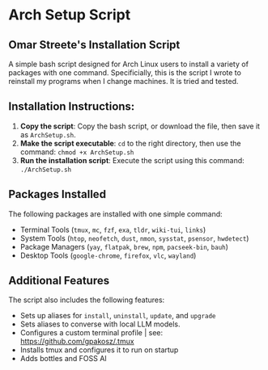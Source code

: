 # Arch Setup Script

## Omar Streete's Installation Script

A simple bash script designed for Arch Linux users to install a variety of packages with one command.
Specificially, this is the script I wrote to reinstall my programs when I change machines. It is tried and tested.

## Installation Instructions:

1. **Copy the script**: Copy the bash script, or download the file, then save it as `ArchSetup.sh`.
2. **Make the script executable**: `cd` to the right directory, then use the command: `chmod +x ArchSetup.sh`
3. **Run the installation script**: Execute the script using this command: `./ArchSetup.sh`

## Packages Installed

The following packages are installed with one simple command:

* Terminal Tools (`tmux`, `mc`, `fzf`, `exa`, `tldr`, `wiki-tui`, `links`)
* System Tools (`htop`, `neofetch`, `dust`, `nmon`, `sysstat`, `psensor`, `hwdetect`)
* Package Managers (`yay`, `flatpak`, `brew`, `npm`, `pacseek-bin`, `bauh`)
* Desktop Tools (`google-chrome`, `firefox`, `vlc`, `wayland`)

## Additional Features

The script also includes the following features:

* Sets up aliases for `install`, `uninstall`, `update`, and `upgrade`
* Sets aliases to converse with local LLM models.
* Configures a custom terminal profile | see: https://github.com/gpakosz/.tmux
* Installs tmux and configures it to run on startup
* Adds bottles and FOSS AI